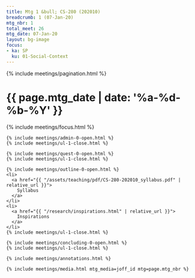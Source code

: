 ```yaml
---
title: Mtg 1 &bull; CS-280 (202010)
breadcrumb: 1 (07-Jan-20)
mtg_nbr: 1
total_meet: 26
mtg_date: 07-Jan-20
layout: bg-image
focus:
- ka: SP
  ku: 01-Social-Context
---
```

{% include meetings/pagination.html %}
<div class="card">
  <h1 class="text-center card-header lightcthru">
    {{ page.mtg_date | date: '%a-%d-%b-%Y' }}
  </h1>
  <div class="card-body">
    {% include meetings/focus.html %}

    {% include meetings/admin-0-open.html %}
    {% include meetings/ul-1-close.html %}

    {% include meetings/quest-0-open.html %}
    {% include meetings/ul-1-close.html %}

    {% include meetings/outline-0-open.html %}
    <li>
      <a href="{{ "/assets/teaching/pdf/CS-280-202010_syllabus.pdf" | relative_url }}">
        Syllabus
      </a>
    </li>
    <li>
      <a href="{{ "/research/inspirations.html" | relative_url }}">
        Inspirations
      </a>
    </li>
    {% include meetings/ul-1-close.html %}

    {% include meetings/concluding-0-open.html %}
    {% include meetings/ul-1-close.html %}

    {% include meetings/annotations.html %}

    {% include meetings/media.html mtg_media=joff_id mtg=page.mtg_nbr %}
  </div>
</div>
